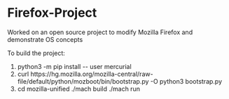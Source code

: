 # Firefox-Project
Worked on an open source project to modify Mozilla Firefox and demonstrate OS concepts

<p>To build the project:</p>

<ol>
  <li>python3 -m pip install -- user mercurial</li>
<li>curl https://hg.mozilla.org/mozilla-central/raw-file/default/python/mozboot/bin/bootstrap.py -O python3 bootstrap.py</li>
<li>cd mozilla-unified ./mach build ./mach run</li>
</ol>

